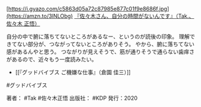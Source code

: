 [https://i.gyazo.com/c5863d05a72c87985e877c01f9e8686f.jpg](https://amzn.to/3lNLObg)
[『佐々木さん、自分の時間がないんです』（Tak.、佐々木 正悟）](https://amzn.to/3lNLObg)

自分の中で腑に落ちてないところがあるなー、というのが読後の印象。
理解できてない部分が、つながってないところがありそう。
やから、腑に落ちてない感があるんやと思う。
つながりが見えそうで、筋が通りそうで通らない歯痒さがあるので、近々もう一度読みたい。

- [[『グッドバイブス ご機嫌な仕事』（倉園 佳三）]]

#グッドバイブス 

著者： #Tak  #佐々木正悟
出版社： #KDP
発行：2020
